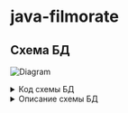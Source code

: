 # java-filmorate
## Схема БД
![Diagram]((newDiagramBD.png))

<details>
  <summary>Код схемы БД</summary>

```
Table rating_mpa {
  rating_id bigint [primary key, increment] 
  rating_name varchar(100) [not null]    
}

Table genres {
  genre_id bigint [primary key, increment] 
  genre_name varchar(100) [not null] 
}

Table directors {
  director_id bigint [primary key, increment]
  name varchar(200) [unique] 
}

Table films {
  film_id bigint [primary key, increment]  
  film_name varchar(100) [not null] 
  description varchar(200)
  release_date date [not null]  
  duration integer [not null] 
  mpa_id bigint 
  Indexes {
    mpa_id [name: 'idx_films_mpa_id'] 
  }
}


Table films_directors {
  film_id bigint 
  director_id bigint 
  PRIMARY KEY (film_id, director_id) 
}

Table users {
  user_id bigint [primary key, increment] 
  email varchar(100) [not null, unique]  
  login varchar(100) [not null, unique] 
  user_name varchar(100) [not null] 
  birthday date
}

Table friendship {
  user_id bigint 
  friend_id bigint 
  status boolean 
  PRIMARY KEY (user_id, friend_id) 
  Indexes {
    user_id [name: 'idx_friendship_user_id'] 
  }
}


Table film_genres {
  film_id bigint 
  genre_id bigint 
  PRIMARY KEY (film_id, genre_id) 
}


Table film_likes {
  film_id bigint 
  user_id bigint 
  PRIMARY KEY (film_id, user_id) 
}

Table reviews {
 review_id BIGINT [primary key, increment] 
 content VARCHAR(255) [not null] 
 is_positive BOOLEAN [not null] 
 user_id BIGINT 
 film_id BIGINT 
 useful INT  [default: 0] 
}

Table review_likes {
 review_id BIGINT 
 user_id BIGINT 
 is_positive BOOLEAN [default: true] 
 PRIMARY KEY (review_id, user_id) 
}


Table events {
    event_id BIGINT [primary key, increment]
    user_id BIGINT
    timestamp BIGINT 
    event_type VARCHAR(20) [not null]
    operation VARCHAR(20) [not null] 
    entity_id BIGINT
}


// Определение связей между таблицами
Ref: films.mpa_id > rating_mpa.rating_id
Ref: films_directors.film_id > films.film_id
Ref: films_directors.director_id > directors.director_id
Ref: friendship.user_id > users.user_id
Ref: friendship.friend_id > users.user_id
Ref: film_genres.film_id > films.film_id
Ref: film_genres.genre_id > genres.genre_id
Ref: film_likes.film_id > films.film_id
Ref: film_likes.user_id > users.user_id
Ref: reviews.user_id > users.user_id
Ref: reviews.film_id > films.film_id
Ref: review_likes.review_id > reviews.review_id
Ref: review_likes.user_id > users.user_id
Ref: events.user_id > users.user_id
```
</details>

<details>
  <summary>Описание схемы БД</summary>

### Эта схема представляет собой базу данных для платформы, посвященной фильмам. Вот описание таблиц и их предназначения:
+ rating_mpa: Хранит информацию о возрастных рейтингах фильмов (например, PG-13, R).
+ genres: Содержит список жанров фильмов (например, комедия, драма, боевик).
+ directors: Хранит имена режиссеров фильмов.
+ films: Основная таблица, содержащая информацию о каждом фильме: название, описание, дату выхода, продолжительность и возрастной рейтинг.
+ films_directors: Связывает фильмы с режиссерами (многие ко многим).
+ users: Хранит информацию о зарегистрированных пользователях платформы.
+ friendship: Описывает отношения дружбы между пользователями.
+ film_genres: Связывает фильмы с их жанрами (многие ко многим).
+ film_likes: Регистрирует лайки, поставленные пользователями фильмам.
+ reviews: Содержит отзывы пользователей о фильмах.
+ review_likes: Позволяет пользователям ставить лайки или дизлайки отзывам.
+ events: Отслеживает действия пользователей на платформе (например, добавление фильма в друзья, добавление отзыва, лайк отзыва). Это полезно для аналитики и отладки.

### Эта структура позволяет хранить данные о фильмах, пользователях и их взаимодействии, что необходимо для работы любой платформы, связанной с кино
### Цель базы данных - предоставить платформу для поиска фильмов, обмена мнениями о фильмах, формирования социальных связей между пользователями на основе их предпочтений в кино.
</details>
